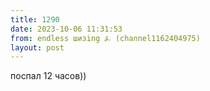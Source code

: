 ```yaml
---
title: 1290
date: 2023-10-06 11:31:53
from: endless шизing ⍼ (channel1162404975)
layout: post
---
```


поспал 12 часов))
